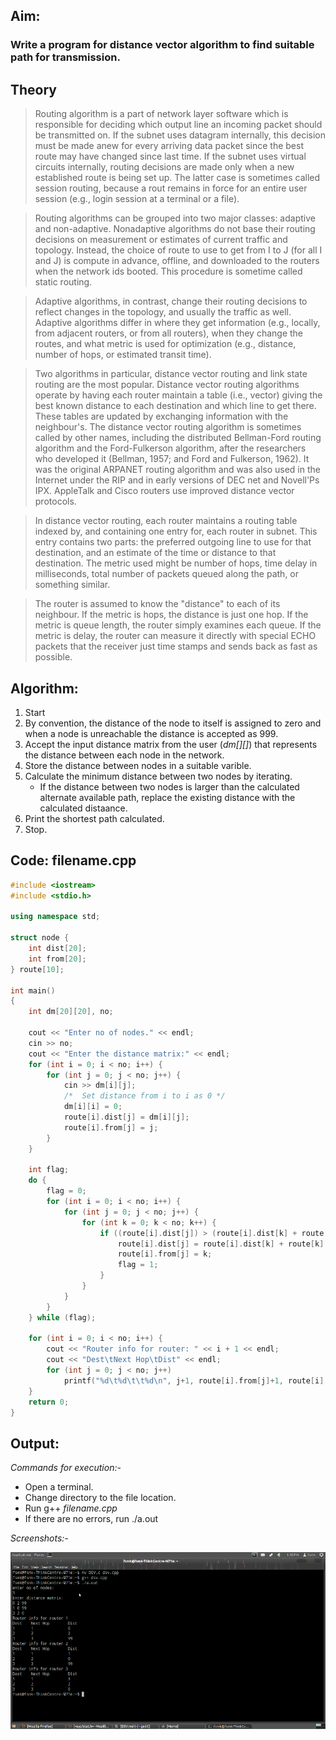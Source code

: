 ## Aim: 
### Write a program for distance vector algorithm to find suitable path for transmission.

## Theory
> Routing algorithm is a part of network layer software which is responsible for deciding which
output line an incoming packet should be transmitted on. If the subnet uses datagram internally, this
decision must be made anew for every arriving data packet since the best route may have changed
since last time. If the subnet uses virtual circuits internally, routing decisions are made only when a
new established route is being set up. The latter case is sometimes called session routing, because a
rout remains in force for an entire user session (e.g., login session at a terminal or a file).

> Routing algorithms can be grouped into two major classes: adaptive and non-adaptive.
Nonadaptive algorithms do not base their routing decisions on measurement or estimates of current
traffic and topology. Instead, the choice of route to use to get from I to J (for all I and J) is compute in
advance, offline, and downloaded to the routers when the network ids booted. This procedure is
sometime called static routing.

> Adaptive algorithms, in contrast, change their routing decisions to reflect changes in the
topology, and usually the traffic as well. Adaptive algorithms differ in where they get information
(e.g., locally, from adjacent routers, or from all routers), when they change the routes, and what metric is used for
optimization (e.g., distance, number of hops, or estimated transit time).

> Two algorithms in particular, distance vector routing and link state routing are the most popular.
Distance vector routing algorithms operate by having each router maintain a table (i.e., vector)
giving the best known distance to each destination and which line to get there. These tables are
updated by exchanging information with the neighbour's.
> The distance vector routing algorithm is sometimes called by other names, including the
distributed Bellman-Ford routing algorithm and the Ford-Fulkerson algorithm, after the researchers
who developed it (Bellman, 1957; and Ford and Fulkerson, 1962). It was the original ARPANET
routing algorithm and was also used in the Internet under the RIP and in early versions of DEC net
and Novell'Ps IPX. AppleTalk and Cisco routers use improved distance vector protocols.

> In distance vector routing, each router maintains a routing table indexed by, and containing one
entry for, each router in subnet. This entry contains two parts: the preferred outgoing line to use for
that destination, and an estimate of the time or distance to that destination. The metric used might
be number of hops, time delay in milliseconds, total number of packets queued along the path, or
something similar.

> The router is assumed to know the "distance" to each of its neighbour. If the metric is hops, the
distance is just one hop. If the metric is queue length, the router simply examines each queue. If the
metric is delay, the router can measure it directly with special ECHO packets that the receiver just
time stamps and sends back as fast as possible.

## Algorithm:
1. Start
2. By convention, the distance of the node to itself is assigned to zero and when a node is unreachable the distance is accepted as 999.
3. Accept the input distance matrix from the user (*dm[][]*) that represents the distance between each node in the network.
4. Store the distance between nodes in a suitable varible.
5. Calculate the minimum distance between two nodes by iterating.
    * If the distance between two nodes is larger than the calculated alternate available path, replace the existing distance with the calculated distaance.
6. Print the shortest path calculated.
7. Stop.

## Code: filename.cpp

```cpp
#include <iostream>
#include <stdio.h>

using namespace std;

struct node {
	int dist[20];
	int from[20];
} route[10];

int main()
{
	int dm[20][20], no;

	cout << "Enter no of nodes." << endl;
	cin >> no;
	cout << "Enter the distance matrix:" << endl;
	for (int i = 0; i < no; i++) {
		for (int j = 0; j < no; j++) {
			cin >> dm[i][j];
			/*  Set distance from i to i as 0 */
			dm[i][i] = 0;
			route[i].dist[j] = dm[i][j];
			route[i].from[j] = j;
		}
	}

	int flag;
	do {
		flag = 0;
		for (int i = 0; i < no; i++) {
			for (int j = 0; j < no; j++) {
				for (int k = 0; k < no; k++) {
					if ((route[i].dist[j]) > (route[i].dist[k] + route[k].dist[j])) {
						route[i].dist[j] = route[i].dist[k] + route[k].dist[j];
						route[i].from[j] = k;
						flag = 1;
					}
				}
			}
		}
	} while (flag);

	for (int i = 0; i < no; i++) {
		cout << "Router info for router: " << i + 1 << endl;
		cout << "Dest\tNext Hop\tDist" << endl;
		for (int j = 0; j < no; j++)
			printf("%d\t%d\t\t%d\n", j+1, route[i].from[j]+1, route[i].dist[j]);
	}
	return 0;
}
```

## Output:
*Commands for execution:-*

* Open a terminal.
* Change directory to the file location.
* Run g++ *filename.cpp* 
* If there are no errors, run ./a.out

*Screenshots:-*

![ScreenShot of Output](dsv.png)
